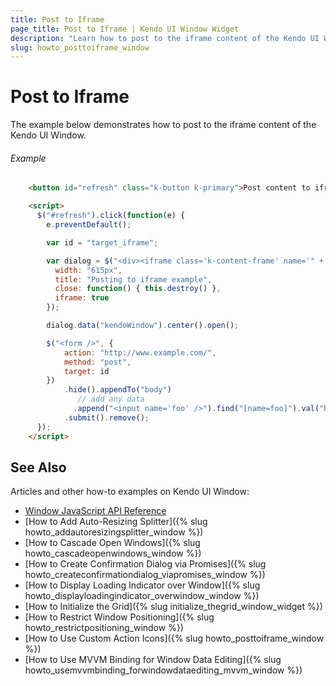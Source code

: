 ```yaml
---
title: Post to Iframe
page_title: Post to Iframe | Kendo UI Window Widget
description: "Learn how to post to the iframe content of the Kendo UI Window."
slug: howto_posttoiframe_window
---
```


# Post to Iframe

The example below demonstrates how to post to the iframe content of the Kendo UI Window.

###### Example

```html
    <button id="refresh" class="k-button k-primary">Post content to iframe</button>

    <script>
      $("#refresh").click(function(e) {
        e.preventDefault();

        var id = "target_iframe";

        var dialog = $("<div><iframe class='k-content-frame' name='" + id + "'></div>").kendoWindow({
          width: "615px",
          title: "Posting to iframe example",
          close: function() { this.destroy() },
          iframe: true
        });

        dialog.data("kendoWindow").center().open();

        $("<form />", {
            action: "http://www.example.com/",
            method: "post",
            target: id
        })
            .hide().appendTo("body")
               // add any data
              .append("<input name='foo' />").find("[name=foo]").val("bar").end()
            .submit().remove();
      });
    </script>
```

## See Also

Articles and other how-to examples on Kendo UI Window:

* [Window JavaScript API Reference](/api/javascript/ui/window)
* [How to Add Auto-Resizing Splitter]({% slug howto_addautoresizingsplitter_window %})
* [How to Cascade Open Windows]({% slug howto_cascadeopenwindows_window %})
* [How to Create Confirmation Dialog via Promises]({% slug howto_createconfirmationdialog_viapromises_window %})
* [How to Display Loading Indicator over Window]({% slug howto_displayloadingindicator_overwindow_window %})
* [How to Initialize the Grid]({% slug initialize_thegrid_window_widget %})
* [How to Restrict Window Positioning]({% slug howto_restrictpositioning_window %})
* [How to Use Custom Action Icons]({% slug howto_posttoiframe_window %})
* [How to Use MVVM Binding for Window Data Editing]({% slug howto_usemvvmbinding_forwindowdataediting_mvvm_window %})
